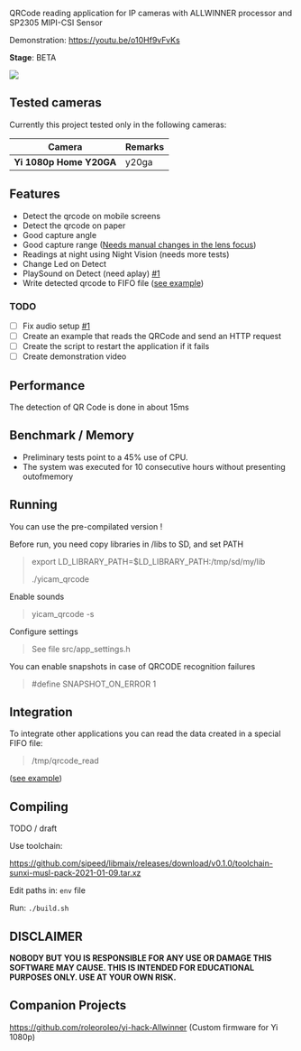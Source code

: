 QRCode reading application for IP cameras with ALLWINNER processor and SP2305 MIPI-CSI Sensor

Demonstration: https://youtu.be/o10Hf9vFvKs	

**Stage**: BETA

![](https://github.com/fritz-smh/yi-hack/raw/master/yi.jpg?raw=true)

## 

## Tested cameras

Currently this project tested only in the following cameras:

| Camera | Remarks |
| --- | --- |
| **Yi 1080p Home Y20GA** | y20ga |

## Features

- Detect the qrcode on mobile screens
- Detect the qrcode on paper
- Good capture angle
- Good capture range ([Needs manual changes in the lens focus](https://github.com/ricardojlrufino/yicam_qrcode/wiki/Improve-Focus))
- Readings at night using Night Vision (needs more tests)
- Change Led on Detect 
- PlaySound on Detect (need aplay) [#1](/../../issues/1)
- Write detected qrcode to FIFO file ([see example](test/src/test_read_fifo.c))

### TODO

- [ ] Fix audio setup [#1](/../../issues/1)
- [ ] Create an example that reads the QRCode and send an HTTP request
- [ ] Create the script to restart the application if it fails
- [ ] Create demonstration video

## Performance

The detection of QR Code is done in about 15ms

## Benchmark / Memory

- Preliminary tests point to a 45% use of CPU.
- The system was executed for 10 consecutive hours without presenting outofmemory



## Running

You can use the pre-compilated version !

Before run, you need copy libraries in /libs to SD, and set PATH

> export LD_LIBRARY_PATH=$LD_LIBRARY_PATH:/tmp/sd/my/lib
>
> ./yicam_qrcode



Enable sounds 

>  yicam_qrcode -s

Configure settings

>  See file src/app_settings.h

You can enable snapshots in case of QRCODE recognition failures

>  #define SNAPSHOT_ON_ERROR 1



## Integration

To integrate other applications you can read the data created in a special FIFO file:

> /tmp/qrcode_read

 ([see example](test/src/test_read_fifo.c))

## Compiling

TODO / draft

Use toolchain: 

https://github.com/sipeed/libmaix/releases/download/v0.1.0/toolchain-sunxi-musl-pack-2021-01-09.tar.xz

Edit paths in: `env` file

Run: `./build.sh`



## DISCLAIMER

**NOBODY BUT YOU IS RESPONSIBLE FOR ANY USE OR DAMAGE THIS SOFTWARE MAY CAUSE. THIS IS INTENDED FOR EDUCATIONAL PURPOSES ONLY. USE AT YOUR OWN RISK.**

## Companion Projects

https://github.com/roleoroleo/yi-hack-Allwinner (Custom firmware for Yi 1080p)
